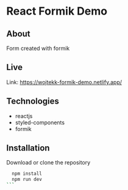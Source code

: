 # React Formik Demo

## About

Form created with formik

## Live

Link: https://wojtekk-formik-demo.netlify.app/

## Technologies

- reactjs
- styled-components
- formik

## Installation

Download or clone the repository

````bash
  npm install
  npm run dev
```
````
